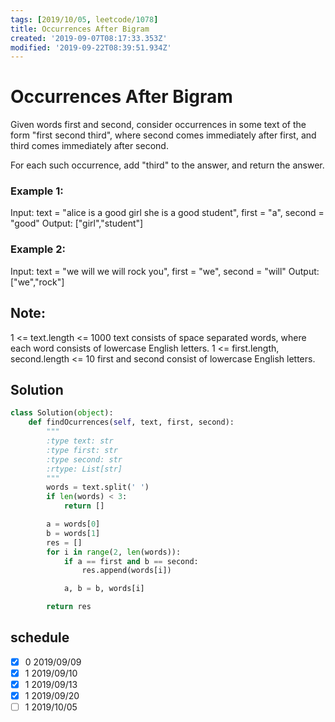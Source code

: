 ```yaml
---
tags: [2019/10/05, leetcode/1078]
title: Occurrences After Bigram
created: '2019-09-07T08:17:33.353Z'
modified: '2019-09-22T08:39:51.934Z'
---
```


# Occurrences After Bigram

Given words first and second, consider occurrences in some text of the form "first second third", where second comes immediately after first, and third comes immediately after second.

For each such occurrence, add "third" to the answer, and return the answer.



### Example 1:

Input: text = "alice is a good girl she is a good student", first = "a", second = "good"
Output: ["girl","student"]

### Example 2:

Input: text = "we will we will rock you", first = "we", second = "will"
Output: ["we","rock"]


## Note:

1 <= text.length <= 1000
text consists of space separated words, where each word consists of lowercase English letters.
1 <= first.length, second.length <= 10
first and second consist of lowercase English letters.


## Solution

```python
class Solution(object):
    def findOcurrences(self, text, first, second):
        """
        :type text: str
        :type first: str
        :type second: str
        :rtype: List[str]
        """
        words = text.split(' ')
        if len(words) < 3:
            return []

        a = words[0]
        b = words[1]
        res = []
        for i in range(2, len(words)):
            if a == first and b == second:
                res.append(words[i])

            a, b = b, words[i]

        return res
```

## schedule

* [x] 0 2019/09/09
* [x] 1 2019/09/10
* [x] 1 2019/09/13
* [x] 1 2019/09/20
* [ ] 1 2019/10/05

